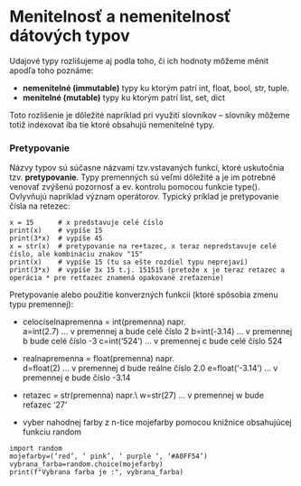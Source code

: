 # Menitelnosť a nemenitelnosť dátových typov

Udajové typy rozlišujeme aj podla toho, či ich hodnoty môžeme měnit apodľa toho poznáme:

* **nemenitelné (immutable)** typy ku ktorým patrí int, float, bool, str, tuple.
* **menitelné (mutable)** typy ku ktorým patrí list, set, dict

Toto rozlišenie je dôležité napríklad pri využití slovníkov – slovníky môžeme totiž indexovat iba tie ktoré obsahujú nemenitelné typy.

### Pretypovanie
Názvy typov sú súčasne názvami tzv.vstavaných funkcí, ktoré uskutočnia tzv. **pretypovanie**. Typy premenných sú veľmi dôležité a je im potrebné venovať zvýšenú pozornosť a ev. kontrolu pomocou funkcie type(). Ovlyvňujú napríklad význam operátorov. Typický príklad je pretypovanie čísla na retezec:
~~~
x = 15      # x predstavuje celé číslo
print(x)    # vypíše 15
print(3*x)  # vypíše 45
x = str(x)  # pretypovanie na re+tazec, x teraz nepredstavuje celé číslo, ale kombináciu znakov "15"
print(x)    # vypíše 15 (tu sa ešte rozdiel typu neprejaví)
print(3*x)  # vypíše 3x 15 t.j. 151515 (pretože x je teraz retazec a operácia * pre retťazec znamená opakované zreťazenie)
~~~

Pretypovanie alebo použitie konverzných funkcii (ktoré spôsobia zmenu typu premennej):
* celociselnapremenna = int(premenna) napr.\
a=int(2.7) ... v premennej a bude celé číslo 2
b=int(-3.14) ... v premennej b bude celé číslo -3
c=int(‘524’) ... v premennej c bude celé číslo 524

* realnapremenna = float(premenna) napr. \
d=float(2) ... v premennej d bude reálne číslo 2.0
e=float(‘-3.14’) ... v premennej e bude číslo -3.14

* retazec = str(premenna) napr.\ 
w=str(27) ... v premennej w bude reťazec ‘27’

* vyber nahodnej farby z n-tice mojefarby pomocou knižnice obsahujúcej funkciu random
~~~
import random
mojefarby=(‘red’‚ ‘ pink’, ‘ purple ‘, ‘#A0FF54’)
vybrana_farba=random.choice(mojefarby)
print(f"Vybrana farba je :", vybrana_farba)
~~~